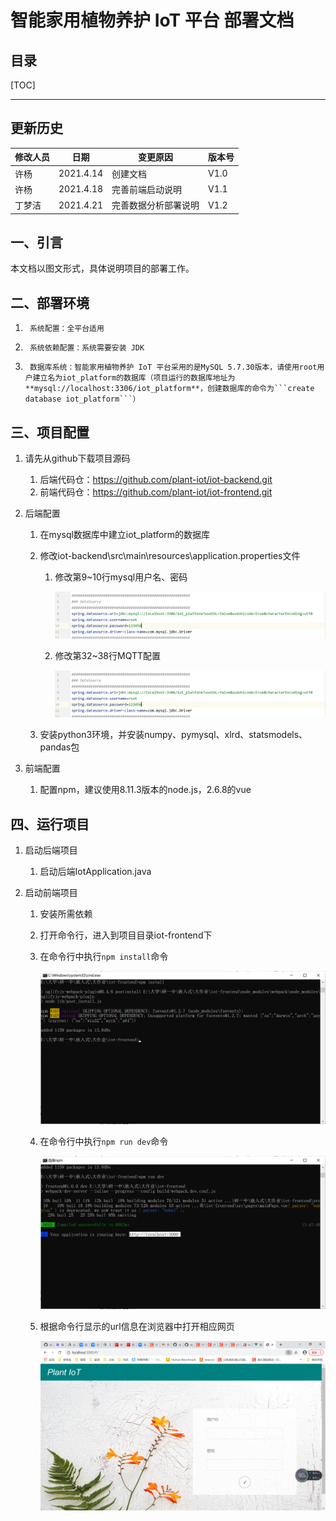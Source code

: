 # 智能家用植物养护 IoT 平台 部署文档

## 目录

[TOC]

** **

## 更新历史

| 修改人员         | 日期        | 变更原因 | 版本号  |
| ------------ | --------- | ---- | ---- |
| 许杨 | 2021.4.14 | 创建文档 | V1.0 |
| 许杨 | 2021.4.18 | 完善前端启动说明 | V1.1 |
| 丁梦洁 | 2021.4.21 | 完善数据分析部署说明 | V1.2 |

## 一、引言

本文档以图文形式，具体说明项目的部署工作。

## 二、部署环境

1.      系统配置：全平台适用  
2.      系统依赖配置：系统需要安装 JDK
3.      数据库系统：智能家用植物养护 IoT 平台采用的是MySQL 5.7.30版本，请使用root用户建立名为iot_platform的数据库（项目运行的数据库地址为**mysql://localhost:3306/iot_platform**，创建数据库的命令为```create database iot_platform```）

## 三、项目配置

1. 请先从github下载项目源码

   1. 后端代码仓：<https://github.com/plant-iot/iot-backend.git>
   2. 前端代码仓：<https://github.com/plant-iot/iot-frontend.git>

2. 后端配置

   1. 在mysql数据库中建立iot_platform的数据库

   2. 修改iot-backend\src\main\resources\application.properties文件

      1. 修改第9~10行mysql用户名、密码

         ![](pic\部署文档\mysql_config.png)

      2. 修改第32~38行MQTT配置
   
         ![](pic\部署文档\mysql_config.png)
         
   3. 安装python3环境，并安装numpy、pymysql、xlrd、statsmodels、pandas包 
   
3. 前端配置

   1. 配置npm，建议使用8.11.3版本的node.js，2.6.8的vue

## 四、运行项目

1. 启动后端项目
   
   1. 启动后端IotApplication.java
2. 启动前端项目
   1. 安装所需依赖
   
   2. 打开命令行，进入到项目目录iot-frontend下
   
   3. 在命令行中执行```npm install```命令
   
      <img src="pic\部署文档\front1.png" style="zoom:50%;" />
   
   4. 在命令行中执行```npm run dev```命令
   
      <img src="pic\部署文档\front2.png" style="zoom:50%;" />
   
   5. 根据命令行显示的url信息在浏览器中打开相应网页
   
      <img src="pic\部署文档\front3.png" style="zoom:50%;" />

